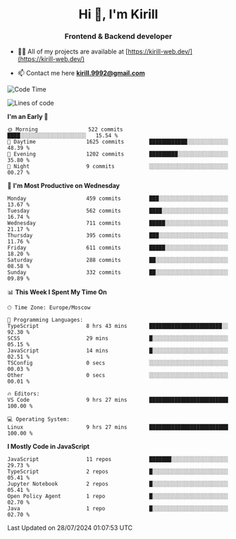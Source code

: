 <h1 align="center">Hi 👋, I'm Kirill</h1>
<h3 align="center">Frontend & Backend developer</h3>

- 👨‍💻 All of my projects are available at [https://kirill-web.dev/](https://kirill-web.dev/)

- 📫 Contact me here **kirill.9992@gmail.com**











<!--START_SECTION:waka-->
![Code Time](http://img.shields.io/badge/Code%20Time-1%2C904%20hrs%2027%20mins-blue)

![Lines of code](https://img.shields.io/badge/From%20Hello%20World%20I%27ve%20Written-4.0%20million%20lines%20of%20code-blue)

**I'm an Early 🐤** 

```text
🌞 Morning                522 commits         ████░░░░░░░░░░░░░░░░░░░░░   15.54 % 
🌆 Daytime                1625 commits        ████████████░░░░░░░░░░░░░   48.39 % 
🌃 Evening                1202 commits        █████████░░░░░░░░░░░░░░░░   35.80 % 
🌙 Night                  9 commits           ░░░░░░░░░░░░░░░░░░░░░░░░░   00.27 % 
```
📅 **I'm Most Productive on Wednesday** 

```text
Monday                   459 commits         ███░░░░░░░░░░░░░░░░░░░░░░   13.67 % 
Tuesday                  562 commits         ████░░░░░░░░░░░░░░░░░░░░░   16.74 % 
Wednesday                711 commits         █████░░░░░░░░░░░░░░░░░░░░   21.17 % 
Thursday                 395 commits         ███░░░░░░░░░░░░░░░░░░░░░░   11.76 % 
Friday                   611 commits         █████░░░░░░░░░░░░░░░░░░░░   18.20 % 
Saturday                 288 commits         ██░░░░░░░░░░░░░░░░░░░░░░░   08.58 % 
Sunday                   332 commits         ██░░░░░░░░░░░░░░░░░░░░░░░   09.89 % 
```


📊 **This Week I Spent My Time On** 

```text
🕑︎ Time Zone: Europe/Moscow

💬 Programming Languages: 
TypeScript               8 hrs 43 mins       ███████████████████████░░   92.30 % 
SCSS                     29 mins             █░░░░░░░░░░░░░░░░░░░░░░░░   05.15 % 
JavaScript               14 mins             █░░░░░░░░░░░░░░░░░░░░░░░░   02.51 % 
TSConfig                 0 secs              ░░░░░░░░░░░░░░░░░░░░░░░░░   00.03 % 
Other                    0 secs              ░░░░░░░░░░░░░░░░░░░░░░░░░   00.01 % 

🔥 Editors: 
VS Code                  9 hrs 27 mins       █████████████████████████   100.00 % 

💻 Operating System: 
Linux                    9 hrs 27 mins       █████████████████████████   100.00 % 
```

**I Mostly Code in JavaScript** 

```text
JavaScript               11 repos            ███████░░░░░░░░░░░░░░░░░░   29.73 % 
TypeScript               2 repos             █░░░░░░░░░░░░░░░░░░░░░░░░   05.41 % 
Jupyter Notebook         2 repos             █░░░░░░░░░░░░░░░░░░░░░░░░   05.41 % 
Open Policy Agent        1 repo              █░░░░░░░░░░░░░░░░░░░░░░░░   02.70 % 
Java                     1 repo              █░░░░░░░░░░░░░░░░░░░░░░░░   02.70 % 
```




 Last Updated on 28/07/2024 01:07:53 UTC
<!--END_SECTION:waka-->
